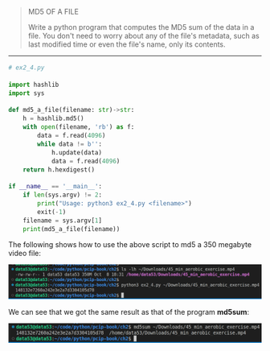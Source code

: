 > MD5 OF A FILE
> 
> Write a python program that computes the MD5 sum of the data in 
> a file. You don't need to worry about any of the file's metadata, 
> such as last modified time or even the file's name, only 
> its contents. 

--------------------------------

```python
# ex2_4.py 

import hashlib
import sys

def md5_a_file(filename: str)->str:
    h = hashlib.md5()
    with open(filename, 'rb') as f: 
        data = f.read(4096)
        while data != b'': 
            h.update(data)
            data = f.read(4096)
    return h.hexdigest() 

if __name__ == '__main__': 
    if len(sys.argv) != 2: 
        print("Usage: python3 ex2_4.py <filename>")
        exit(-1)
    filename = sys.argv[1]
    print(md5_a_file(filename))
```

The following shows how to use the above script to md5 a $350$ megabyte 
video file: 

<img src="ex2.4_fig1.png">

We can see that we got the same result as that of the program **md5sum**: 

<img src="ex2.4_fig2.png">
